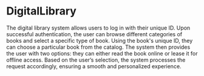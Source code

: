 # DigitalLibrary

The digital library system allows users to log in with their unique ID. 
Upon successful authentication, the user can browse different categories of books and select a specific type of book. 
Using the book's unique ID, they can choose a particular book from the catalog. 
The system then provides the user with two options: they can either read the book online or lease it for offline access.
Based on the user’s selection, the system processes the request accordingly, ensuring a smooth and personalized experience.

